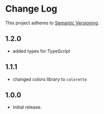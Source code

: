 # Change Log
This project adheres to [Semantic Versioning](http://semver.org/).

## 1.2.0
* added types for TypeScript
## 1.1.1
* changed colors library to `colorette`

## 1.0.0
* Initial release.
